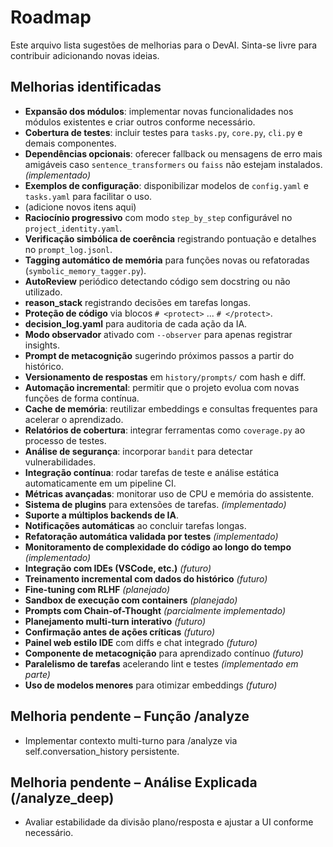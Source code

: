 # Roadmap

Este arquivo lista sugestões de melhorias para o DevAI. Sinta-se livre para contribuir adicionando novas ideias.

## Melhorias identificadas

- **Expansão dos módulos**: implementar novas funcionalidades nos módulos existentes e criar outros conforme necessário.
- **Cobertura de testes**: incluir testes para `tasks.py`, `core.py`, `cli.py` e demais componentes.
- **Dependências opcionais**: oferecer fallback ou mensagens de erro mais amigáveis caso `sentence_transformers` ou `faiss` não estejam instalados. *(implementado)*
- **Exemplos de configuração**: disponibilizar modelos de `config.yaml` e `tasks.yaml` para facilitar o uso.
- (adicione novos itens aqui)
- **Raciocínio progressivo** com modo `step_by_step` configurável no `project_identity.yaml`.
- **Verificação simbólica de coerência** registrando pontuação e detalhes no `prompt_log.jsonl`.
- **Tagging automático de memória** para funções novas ou refatoradas (`symbolic_memory_tagger.py`).
- **AutoReview** periódico detectando código sem docstring ou não utilizado.
- **reason_stack** registrando decisões em tarefas longas.
- **Proteção de código** via blocos `# <protect>` ... `# </protect>`.
- **decision_log.yaml** para auditoria de cada ação da IA.
- **Modo observador** ativado com `--observer` para apenas registrar insights.
- **Prompt de metacognição** sugerindo próximos passos a partir do histórico.
- **Versionamento de respostas** em `history/prompts/` com hash e diff.
- **Automação incremental**: permitir que o projeto evolua com novas funções de forma contínua.
- **Cache de memória**: reutilizar embeddings e consultas frequentes para acelerar o aprendizado.
- **Relatórios de cobertura**: integrar ferramentas como `coverage.py` ao processo de testes.
- **Análise de segurança**: incorporar `bandit` para detectar vulnerabilidades.
- **Integração contínua**: rodar tarefas de teste e análise estática automaticamente em um pipeline CI.
- **Métricas avançadas**: monitorar uso de CPU e memória do assistente.
- **Sistema de plugins** para extensões de tarefas. *(implementado)*
- **Suporte a múltiplos backends de IA**.
- **Notificações automáticas** ao concluir tarefas longas.
- **Refatoração automática validada por testes** *(implementado)*
- **Monitoramento de complexidade do código ao longo do tempo** *(implementado)*
- **Integração com IDEs (VSCode, etc.)** *(futuro)*
- **Treinamento incremental com dados do histórico** *(futuro)*
- **Fine-tuning com RLHF** *(planejado)*
- **Sandbox de execução com containers** *(planejado)*
- **Prompts com Chain-of-Thought** *(parcialmente implementado)*
- **Planejamento multi-turn interativo** *(futuro)*
- **Confirmação antes de ações críticas** *(futuro)*
- **Painel web estilo IDE** com diffs e chat integrado *(futuro)*
- **Componente de metacognição** para aprendizado contínuo *(futuro)*
- **Paralelismo de tarefas** acelerando lint e testes *(implementado em parte)*
- **Uso de modelos menores** para otimizar embeddings *(futuro)*


## Melhoria pendente – Função /analyze
- Implementar contexto multi-turno para /analyze via self.conversation_history persistente.

## Melhoria pendente – Análise Explicada (/analyze_deep)
- Avaliar estabilidade da divisão plano/resposta e ajustar a UI conforme necessário.
